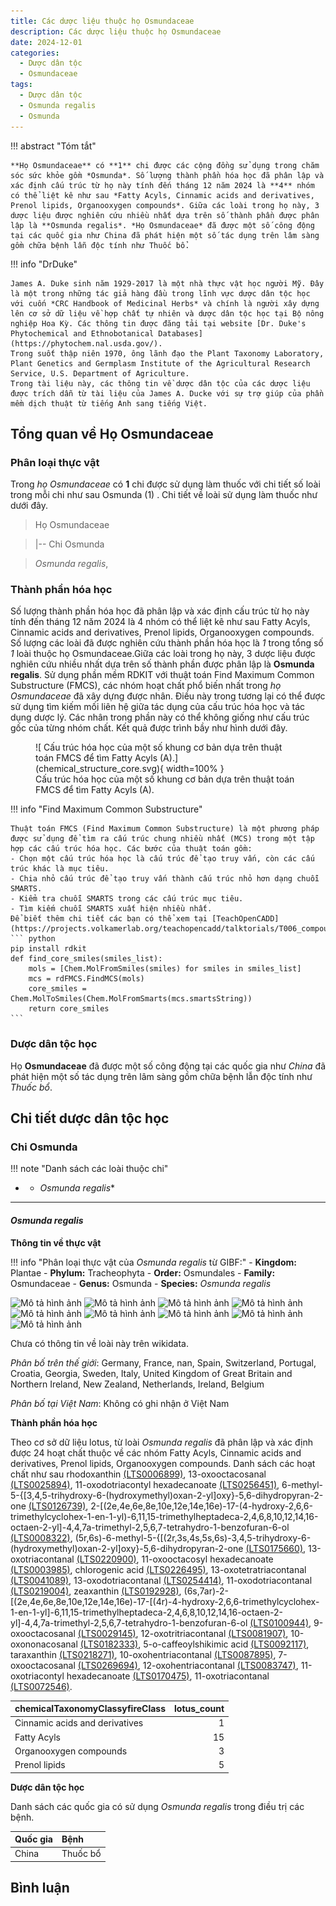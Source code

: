 ```yaml
---
title: Các dược liệu thuộc họ Osmundaceae
description: Các dược liệu thuộc họ Osmundaceae
date: 2024-12-01
categories:
  - Dược dân tộc
  - Osmundaceae
tags:
  - Dược dân tộc
  - Osmunda regalis
  - Osmunda
---
```

!!! abstract "Tóm tắt"

    **Họ Osmundaceae** có **1** chi được các cộng đồng sử dụng trong chăm sóc sức khỏe gồm *Osmunda*. Số lượng thành phần hóa học đã phân lập và xác định cấu trúc từ họ này tính đến tháng 12 năm 2024 là **4** nhóm có thể liệt kê như sau *Fatty Acyls, Cinnamic acids and derivatives, Prenol lipids, Organooxygen compounds*. Giữa các loài trong họ này, 3 dược liệu được nghiên cứu nhiều nhất dựa trên số thành phần được phân lập là **Osmunda regalis*. *Họ Osmundaceae* đã được một số công động tại các quốc gia như China đã phát hiện một số tác dụng trên lâm sàng gồm chữa bệnh lẫn độc tính như Thuốc bổ.

!!! info "DrDuke"

    James A. Duke sinh năm 1929-2017 là một nhà thực vật học người Mỹ. Đây là một trong những tác giả hàng đầu trong lĩnh vực dược dân tộc học với cuốn *CRC Handbook of Medicinal Herbs* và chính là người xây dựng lên cơ sở dữ liệu về hợp chất tự nhiên và dược dân tộc học tại Bộ nông nghiệp Hoa Kỳ. Các thông tin được đăng tải tại website [Dr. Duke's Phytochemical and Ethnobotanical Databases](https://phytochem.nal.usda.gov/). 
    Trong suốt thập niên 1970, ông lãnh đạo the Plant Taxonomy Laboratory, Plant Genetics and Germplasm Institute of the Agricultural Research Service, U.S. Department of Agriculture.
    Trong tài liệu này, các thông tin về dược dân tộc của các dược liệu được trích dẫn từ tài liệu của James A. Ducke với sự trợ giúp của phần mềm dịch thuật từ tiếng Anh sang tiếng Việt.
   
## Tổng quan về Họ Osmundaceae
### Phân loại thực vật
Trong *họ Osmundaceae* có **1** chi được sử dụng làm thuốc với chi tiết số loài trong mỗi chi như sau Osmunda (1) . Chi tiết về loài sử dụng làm thuốc như dưới đây.  

>Họ Osmundaceae


>|-- Chi Osmunda

>*Osmunda regalis*,

### Thành phần hóa học 

Số lượng thành phần hóa học đã phân lập và xác định cấu trúc từ họ này tính đến tháng 12 năm 2024 là 4 nhóm có thể liệt kê như sau Fatty Acyls, Cinnamic acids and derivatives, Prenol lipids, Organooxygen compounds. Số lượng các loài đã được nghiên cứu thành phần hóa học là *1* trong tổng số *1* loài thuộc họ Osmundaceae.Giữa các loài trong họ này, 3 dược liệu được nghiên cứu nhiều nhất dựa trên số thành phần được phân lập là **Osmunda regalis**. Sử dụng phần mềm RDKIT với thuật toán  Find Maximum Common Substructure (FMCS), các nhóm hoạt chất phổ biến nhất trong *họ Osmundaceae* đã xây dựng được nhân. Điều này trong tương lại có thể được sử dụng tìm kiếm mối liên hệ giữa tác dụng của cấu trúc hóa học và tác dụng dược lý. Các nhân trong phần này có thể không giống như cấu trúc gốc của từng nhóm chất. Kết quả được trình bầy như hình dưới đây.

<figure markdown="span">
    ![ Cấu trúc hóa học của một số khung cơ bản dựa trên thuật toán FMCS để tìm Fatty Acyls (A).](chemical_structure_core.svg){ width=100% }
    <figcaption> Cấu trúc hóa học của một số khung cơ bản dựa trên thuật toán FMCS để tìm Fatty Acyls (A).</figcaption>
</figure>


!!! info  "Find Maximum Common Substructure"
    
    Thuật toán FMCS (Find Maximum Common Substructure) là một phương pháp được sử dụng để tìm ra cấu trúc chung nhiều nhất (MCS) trong một tập hợp các cấu trúc hóa học. Các bước của thuật toán gồm:
    - Chọn một cấu trúc hóa học là cấu trúc để tạo truy vấn, còn các cấu trúc khác là mục tiêu.
    - Chia nhỏ cấu trúc để tạo truy vấn thành cấu trúc nhỏ hơn dạng chuỗi SMARTS.
    - Kiểm tra chuỗi SMARTS trong các cấu trúc mục tiêu.
    - Tìm kiếm chuỗi SMARTS xuất hiện nhiều nhất.
    Để biết thêm chi tiết các bạn có thể xem tại [TeachOpenCADD](https://projects.volkamerlab.org/teachopencadd/talktorials/T006_compound_maximum_common_substructures.html)
    ``` python
    pip install rdkit
    def find_core_smiles(smiles_list):
        mols = [Chem.MolFromSmiles(smiles) for smiles in smiles_list]
        mcs = rdFMCS.FindMCS(mols)
        core_smiles = Chem.MolToSmiles(Chem.MolFromSmarts(mcs.smartsString))
        return core_smiles
    ```

### Dược dân tộc học

Họ **Osmundaceae** đã được một số công động tại các quốc gia như *China* đã phát hiện một số tác dụng trên lâm sàng gồm chữa bệnh lẫn độc tính như *Thuốc bổ*.

## Chi tiết dược dân tộc học


### Chi Osmunda

!!! note "Danh sách các loài thuộc chi"
    
*	 - *Osmunda regalis**

---      
#### *Osmunda regalis*
**Thông tin về thực vật**

!!! info "Phân loại thực vật của *Osmunda regalis* từ GIBF:"
    - **Kingdom:** Plantae
    - **Phylum:** Tracheophyta
    - **Order:** Osmundales
    - **Family:** Osmundaceae
    - **Genus:** Osmunda
    - **Species:** *Osmunda regalis*

<img src="https://inaturalist-open-data.s3.amazonaws.com/photos/344141123/original.jpeg" alt="Mô tả hình ảnh" width="100" height="100">
<img src="https://inaturalist-open-data.s3.amazonaws.com/photos/344141235/original.jpeg" alt="Mô tả hình ảnh" width="100" height="100">
<img src="https://inaturalist-open-data.s3.amazonaws.com/photos/344141232/original.jpeg" alt="Mô tả hình ảnh" width="100" height="100">
<img src="https://inaturalist-open-data.s3.amazonaws.com/photos/344141230/original.jpeg" alt="Mô tả hình ảnh" width="100" height="100">
<img src="https://inaturalist-open-data.s3.amazonaws.com/photos/344338442/original.jpeg" alt="Mô tả hình ảnh" width="100" height="100">
<img src="https://inaturalist-open-data.s3.amazonaws.com/photos/344338429/original.jpeg" alt="Mô tả hình ảnh" width="100" height="100">
<img src="https://inaturalist-open-data.s3.amazonaws.com/photos/345299425/original.jpg" alt="Mô tả hình ảnh" width="100" height="100">
<img src="https://inaturalist-open-data.s3.amazonaws.com/photos/345768516/original.jpg" alt="Mô tả hình ảnh" width="100" height="100">
<img src="https://inaturalist-open-data.s3.amazonaws.com/photos/345768504/original.jpg" alt="Mô tả hình ảnh" width="100" height="100"> 

Chưa có thông tin về loài này trên wikidata.

*Phân bố trên thế giới*: Germany, France, nan, Spain, Switzerland, Portugal, Croatia, Georgia, Sweden, Italy, United Kingdom of Great Britain and Northern Ireland, New Zealand, Netherlands, Ireland, Belgium

*Phân bố tại Việt Nam*: Không có ghi nhận ở Việt Nam

**Thành phần hóa học**
        

Theo cơ sở dữ liệu lotus, từ loài *Osmunda regalis* đã phân lập và xác định được 24 hoạt chất thuộc về các nhóm Fatty Acyls, Cinnamic acids and derivatives, Prenol lipids, Organooxygen compounds. Danh sách các hoạt chất như sau rhodoxanthin [(LTS0006899)](https://lotus.naturalproducts.net/compound/lotus_id/LTS0006899), 13-oxooctacosanal [(LTS0025894)](https://lotus.naturalproducts.net/compound/lotus_id/LTS0025894), 11-oxodotriacontyl hexadecanoate [(LTS0256451)](https://lotus.naturalproducts.net/compound/lotus_id/LTS0256451), 6-methyl-5-{[3,4,5-trihydroxy-6-(hydroxymethyl)oxan-2-yl]oxy}-5,6-dihydropyran-2-one [(LTS0126739)](https://lotus.naturalproducts.net/compound/lotus_id/LTS0126739), 2-[(2e,4e,6e,8e,10e,12e,14e,16e)-17-(4-hydroxy-2,6,6-trimethylcyclohex-1-en-1-yl)-6,11,15-trimethylheptadeca-2,4,6,8,10,12,14,16-octaen-2-yl]-4,4,7a-trimethyl-2,5,6,7-tetrahydro-1-benzofuran-6-ol [(LTS0008322)](https://lotus.naturalproducts.net/compound/lotus_id/LTS0008322), (5r,6s)-6-methyl-5-{[(2r,3s,4s,5s,6s)-3,4,5-trihydroxy-6-(hydroxymethyl)oxan-2-yl]oxy}-5,6-dihydropyran-2-one [(LTS0175660)](https://lotus.naturalproducts.net/compound/lotus_id/LTS0175660), 13-oxotriacontanal [(LTS0220900)](https://lotus.naturalproducts.net/compound/lotus_id/LTS0220900), 11-oxooctacosyl hexadecanoate [(LTS0003985)](https://lotus.naturalproducts.net/compound/lotus_id/LTS0003985), chlorogenic acid [(LTS0226495)](https://lotus.naturalproducts.net/compound/lotus_id/LTS0226495), 13-oxotetratriacontanal [(LTS0041089)](https://lotus.naturalproducts.net/compound/lotus_id/LTS0041089), 13-oxodotriacontanal [(LTS0254414)](https://lotus.naturalproducts.net/compound/lotus_id/LTS0254414), 11-oxodotriacontanal [(LTS0219004)](https://lotus.naturalproducts.net/compound/lotus_id/LTS0219004), zeaxanthin [(LTS0192928)](https://lotus.naturalproducts.net/compound/lotus_id/LTS0192928), (6s,7ar)-2-[(2e,4e,6e,8e,10e,12e,14e,16e)-17-[(4r)-4-hydroxy-2,6,6-trimethylcyclohex-1-en-1-yl]-6,11,15-trimethylheptadeca-2,4,6,8,10,12,14,16-octaen-2-yl]-4,4,7a-trimethyl-2,5,6,7-tetrahydro-1-benzofuran-6-ol [(LTS0100944)](https://lotus.naturalproducts.net/compound/lotus_id/LTS0100944), 9-oxooctacosanal [(LTS0029145)](https://lotus.naturalproducts.net/compound/lotus_id/LTS0029145), 12-oxotritriacontanal [(LTS0081907)](https://lotus.naturalproducts.net/compound/lotus_id/LTS0081907), 10-oxononacosanal [(LTS0182333)](https://lotus.naturalproducts.net/compound/lotus_id/LTS0182333), 5-o-caffeoylshikimic acid [(LTS0092117)](https://lotus.naturalproducts.net/compound/lotus_id/LTS0092117), taraxanthin [(LTS0218271)](https://lotus.naturalproducts.net/compound/lotus_id/LTS0218271), 10-oxohentriacontanal [(LTS0087895)](https://lotus.naturalproducts.net/compound/lotus_id/LTS0087895), 7-oxooctacosanal [(LTS0269694)](https://lotus.naturalproducts.net/compound/lotus_id/LTS0269694), 12-oxohentriacontanal [(LTS0083747)](https://lotus.naturalproducts.net/compound/lotus_id/LTS0083747), 11-oxotriacontyl hexadecanoate [(LTS0170475)](https://lotus.naturalproducts.net/compound/lotus_id/LTS0170475), 11-oxotriacontanal [(LTS0072546)](https://lotus.naturalproducts.net/compound/lotus_id/LTS0072546).

| chemicalTaxonomyClassyfireClass   |   lotus_count |
|:----------------------------------|--------------:|
| Cinnamic acids and derivatives    |             1 |
| Fatty Acyls                       |            15 |
| Organooxygen compounds            |             3 |
| Prenol lipids                     |             5 |


**Dược dân tộc học**

Danh sách các quốc gia có sử dụng *Osmunda regalis* trong điều trị các bệnh. 

| Quốc gia   | Bệnh     |
|:-----------|:---------|
| China      | Thuốc bổ |





## Bình luận

<div id="giscus-container"></div>
<script src="https://giscus.app/client.js"
        data-repo="hoangson0787/CSDL-duoc-lieu"
        data-repo-id="R_kgDONbMRNA"
        data-category="Duoc lieu"
        data-category-id="DIC_kwDONbMRNM4ClklR"
        data-mapping="pathname"
        data-strict="0"
        data-reactions-enabled="1"
        data-emit-metadata="1"
        data-input-position="bottom"
        data-theme="light"
        data-lang="en"
        crossorigin="anonymous"
        async>
</script>

